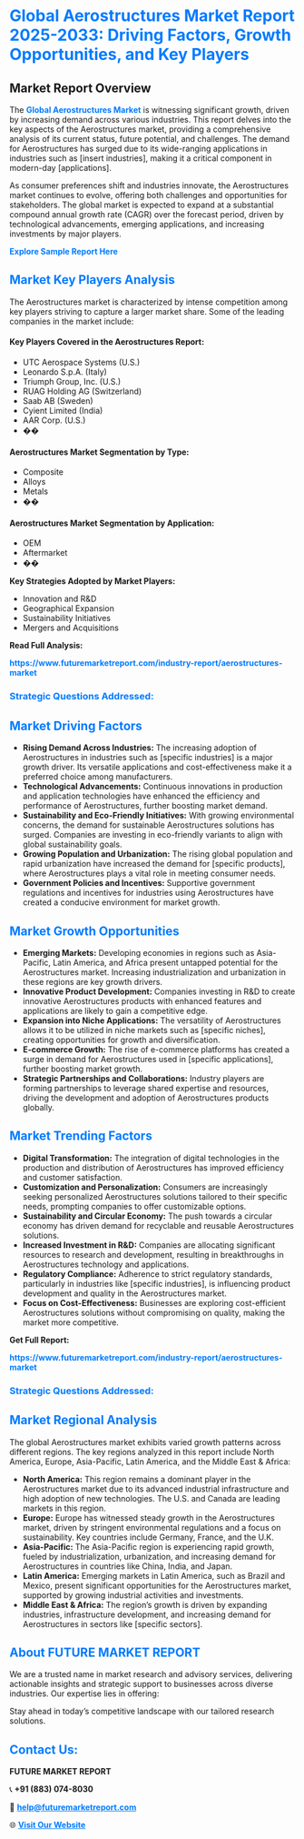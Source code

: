 <h1 style="color: #007BFF;">Global Aerostructures Market Report 2025-2033: Driving Factors, Growth Opportunities, and Key Players</h1>

<section id="overview">
<h2>Market Report Overview</h2>
<p>The <a href="https://www.futuremarketreport.com/industry-report/aerostructures-market" style="color: #007BFF; text-decoration: none;"><strong>Global Aerostructures Market</strong></a> is witnessing significant growth, driven by increasing demand across various industries. This report delves into the key aspects of the Aerostructures market, providing a comprehensive analysis of its current status, future potential, and challenges. The demand for Aerostructures has surged due to its wide-ranging applications in industries such as [insert industries], making it a critical component in modern-day [applications].</p>
<p>As consumer preferences shift and industries innovate, the Aerostructures market continues to evolve, offering both challenges and opportunities for stakeholders. The global market is expected to expand at a substantial compound annual growth rate (CAGR) over the forecast period, driven by technological advancements, emerging applications, and increasing investments by major players.</p>
</section>

<section id="overview">
<p><a href="https://www.futuremarketreport.com/request-sample/reportId=116951" style="color: #007BFF; text-decoration: none;"><strong>Explore Sample Report Here</strong></a></p>
</section>

<section id="key-players">
<h2 style="color: #007BFF;">Market Key Players Analysis</h2>
<p>The Aerostructures market is characterized by intense competition among key players striving to capture a larger market share. Some of the leading companies in the market include:</p>
<h4>Key Players Covered in the Aerostructures Report:</h4>
<ul><li>UTC Aerospace Systems (U.S.)</li><li>Leonardo S.p.A. (Italy)</li><li>Triumph Group, Inc. (U.S.)</li><li>RUAG Holding AG (Switzerland)</li><li>Saab AB (Sweden)</li><li>Cyient Limited (India)</li><li>AAR Corp. (U.S.)</li><li>��</li></ul>
<h4>Aerostructures Market Segmentation by Type:</h4>
<ul><li>Composite</li><li>Alloys</li><li>Metals</li><li>��</li></ul>

<h4>Aerostructures Market Segmentation by Application:</h4>
<ul><li>OEM</li><li>Aftermarket</li><li>��</li></ul>
<p><strong>Key Strategies Adopted by Market Players:</strong></p>
<ul>
<li>Innovation and R&D</li>
<li>Geographical Expansion</li>
<li>Sustainability Initiatives</li>
<li>Mergers and Acquisitions</li>
</ul>
</section>

<section>
<p><strong>Read Full Analysis: </strong></p><a href="https://www.futuremarketreport.com/industry-report/aerostructures-market" style="color: #007BFF; text-decoration: none;"><strong>https://www.futuremarketreport.com/industry-report/aerostructures-market</strong></a>
<h3 style="color: #007BFF;">Strategic Questions Addressed:</h3>
</section>

<section id="driving-factors">
<h2 style="color: #007BFF;">Market Driving Factors</h2>
<ul>
<li><strong>Rising Demand Across Industries:</strong> The increasing adoption of Aerostructures in industries such as [specific industries] is a major growth driver. Its versatile applications and cost-effectiveness make it a preferred choice among manufacturers.</li>
<li><strong>Technological Advancements:</strong> Continuous innovations in production and application technologies have enhanced the efficiency and performance of Aerostructures, further boosting market demand.</li>
<li><strong>Sustainability and Eco-Friendly Initiatives:</strong> With growing environmental concerns, the demand for sustainable Aerostructures solutions has surged. Companies are investing in eco-friendly variants to align with global sustainability goals.</li>
<li><strong>Growing Population and Urbanization:</strong> The rising global population and rapid urbanization have increased the demand for [specific products], where Aerostructures plays a vital role in meeting consumer needs.</li>
<li><strong>Government Policies and Incentives:</strong> Supportive government regulations and incentives for industries using Aerostructures have created a conducive environment for market growth.</li>
</ul>
</section>

<section id="growth-opportunities">
<h2 style="color: #007BFF;">Market Growth Opportunities</h2>
<ul>
<li><strong>Emerging Markets:</strong> Developing economies in regions such as Asia-Pacific, Latin America, and Africa present untapped potential for the Aerostructures market. Increasing industrialization and urbanization in these regions are key growth drivers.</li>
<li><strong>Innovative Product Development:</strong> Companies investing in R&D to create innovative Aerostructures products with enhanced features and applications are likely to gain a competitive edge.</li>
<li><strong>Expansion into Niche Applications:</strong> The versatility of Aerostructures allows it to be utilized in niche markets such as [specific niches], creating opportunities for growth and diversification.</li>
<li><strong>E-commerce Growth:</strong> The rise of e-commerce platforms has created a surge in demand for Aerostructures used in [specific applications], further boosting market growth.</li>
<li><strong>Strategic Partnerships and Collaborations:</strong> Industry players are forming partnerships to leverage shared expertise and resources, driving the development and adoption of Aerostructures products globally.</li>
</ul>
</section>

<section id="trending-factors">
<h2 style="color: #007BFF;">Market Trending Factors</h2>
<ul>
<li><strong>Digital Transformation:</strong> The integration of digital technologies in the production and distribution of Aerostructures has improved efficiency and customer satisfaction.</li>
<li><strong>Customization and Personalization:</strong> Consumers are increasingly seeking personalized Aerostructures solutions tailored to their specific needs, prompting companies to offer customizable options.</li>
<li><strong>Sustainability and Circular Economy:</strong> The push towards a circular economy has driven demand for recyclable and reusable Aerostructures solutions.</li>
<li><strong>Increased Investment in R&D:</strong> Companies are allocating significant resources to research and development, resulting in breakthroughs in Aerostructures technology and applications.</li>
<li><strong>Regulatory Compliance:</strong> Adherence to strict regulatory standards, particularly in industries like [specific industries], is influencing product development and quality in the Aerostructures market.</li>
<li><strong>Focus on Cost-Effectiveness:</strong> Businesses are exploring cost-efficient Aerostructures solutions without compromising on quality, making the market more competitive.</li>
</ul>
</section>

<section>
<p><strong>Get Full Report: </strong></p><a href="https://www.futuremarketreport.com/industry-report/aerostructures-market" style="color: #007BFF; text-decoration: none;"><strong>https://www.futuremarketreport.com/industry-report/aerostructures-market</strong></a>
<h3 style="color: #007BFF;">Strategic Questions Addressed:</h3>
</section>


<section id="regional-analysis">
<h2 style="color: #007BFF;">Market Regional Analysis</h2>
<p>The global Aerostructures market exhibits varied growth patterns across different regions. The key regions analyzed in this report include North America, Europe, Asia-Pacific, Latin America, and the Middle East & Africa:</p>
<ul>
<li><strong>North America:</strong> This region remains a dominant player in the Aerostructures market due to its advanced industrial infrastructure and high adoption of new technologies. The U.S. and Canada are leading markets in this region.</li>
<li><strong>Europe:</strong> Europe has witnessed steady growth in the Aerostructures market, driven by stringent environmental regulations and a focus on sustainability. Key countries include Germany, France, and the U.K.</li>
<li><strong>Asia-Pacific:</strong> The Asia-Pacific region is experiencing rapid growth, fueled by industrialization, urbanization, and increasing demand for Aerostructures in countries like China, India, and Japan.</li>
<li><strong>Latin America:</strong> Emerging markets in Latin America, such as Brazil and Mexico, present significant opportunities for the Aerostructures market, supported by growing industrial activities and investments.</li>
<li><strong>Middle East & Africa:</strong> The region’s growth is driven by expanding industries, infrastructure development, and increasing demand for Aerostructures in sectors like [specific sectors].</li>
</ul>
</section>

<footer>
<h2 style="color: #007BFF;">About FUTURE MARKET REPORT</h2>
<p>We are a trusted name in market research and advisory services, delivering actionable insights and strategic support to businesses across diverse industries. Our expertise lies in offering:</p>

<p>Stay ahead in today’s competitive landscape with our tailored research solutions.</p>

<h2 style="color: #007BFF;">Contact Us:</h2>
<p><strong>FUTURE MARKET REPORT</strong></p>
<p>📞 <strong>+91 (883) 074-8030</strong></p>
<p>📧 <strong><a href="mailto:help@futuremarketreport.com" style="color: #007BFF;">help@futuremarketreport.com</a></strong></p>
<p>🌐 <strong><a href="https://www.futuremarketreport.com/" style="color: #007BFF;">Visit Our Website</a></strong></p>
</footer>